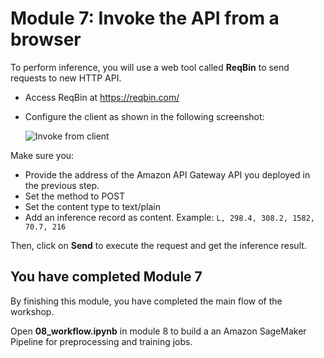 # Module 7: Invoke the API from a browser

To perform inference, you will use a web tool called **ReqBin** to send requests to new HTTP API. 

- Access ReqBin at https://reqbin.com/
- Configure the client as shown in the following screenshot:

    <img src="images/reqbin.png" alt="Invoke from client" />

Make sure you:
- Provide the address of the Amazon API Gateway API you deployed in the previous step.
- Set the method to POST
- Set the content type to text/plain
- Add an inference record as content. Example: `L, 298.4, 308.2, 1582, 70.7, 216`

Then, click on **Send** to execute the request and get the inference result.

## You have completed Module 7 

By finishing this module, you have completed the main flow of the workshop.

Open **08_workflow.ipynb** in module 8 to build a an Amazon SageMaker Pipeline for preprocessing and training jobs. 




